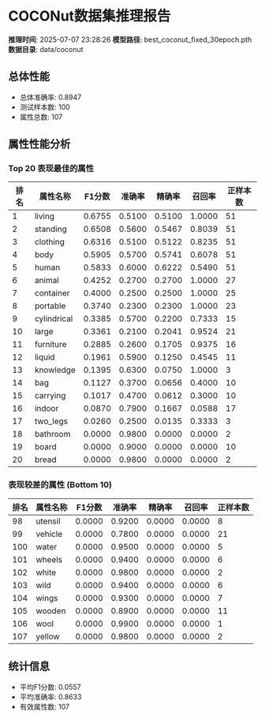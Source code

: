 # COCONut数据集推理报告

**推理时间**: 2025-07-07 23:28:26
**模型路径**: best_coconut_fixed_30epoch.pth
**数据目录**: data/coconut

## 总体性能
- 总体准确率: 0.8947
- 测试样本数: 100
- 属性总数: 107

## 属性性能分析

### Top 20 表现最佳的属性
| 排名 | 属性名称 | F1分数 | 准确率 | 精确率 | 召回率 | 正样本数 |
|------|----------|--------|--------|--------|--------|----------|
| 1 | living | 0.6755 | 0.5100 | 0.5100 | 1.0000 | 51 |
| 2 | standing | 0.6508 | 0.5600 | 0.5467 | 0.8039 | 51 |
| 3 | clothing | 0.6316 | 0.5100 | 0.5122 | 0.8235 | 51 |
| 4 | body | 0.5905 | 0.5700 | 0.5741 | 0.6078 | 51 |
| 5 | human | 0.5833 | 0.6000 | 0.6222 | 0.5490 | 51 |
| 6 | animal | 0.4252 | 0.2700 | 0.2700 | 1.0000 | 27 |
| 7 | container | 0.4000 | 0.2500 | 0.2500 | 1.0000 | 25 |
| 8 | portable | 0.3740 | 0.2300 | 0.2300 | 1.0000 | 23 |
| 9 | cylindrical | 0.3385 | 0.5700 | 0.2200 | 0.7333 | 15 |
| 10 | large | 0.3361 | 0.2100 | 0.2041 | 0.9524 | 21 |
| 11 | furniture | 0.2885 | 0.2600 | 0.1705 | 0.9375 | 16 |
| 12 | liquid | 0.1961 | 0.5900 | 0.1250 | 0.4545 | 11 |
| 13 | knowledge | 0.1395 | 0.6300 | 0.0750 | 1.0000 | 3 |
| 14 | bag | 0.1127 | 0.3700 | 0.0656 | 0.4000 | 10 |
| 15 | carrying | 0.1017 | 0.4700 | 0.0612 | 0.3000 | 10 |
| 16 | indoor | 0.0870 | 0.7900 | 0.1667 | 0.0588 | 17 |
| 17 | two_legs | 0.0260 | 0.2500 | 0.0135 | 0.3333 | 3 |
| 18 | bathroom | 0.0000 | 0.9800 | 0.0000 | 0.0000 | 2 |
| 19 | board | 0.0000 | 0.9000 | 0.0000 | 0.0000 | 10 |
| 20 | bread | 0.0000 | 0.9800 | 0.0000 | 0.0000 | 2 |

### 表现较差的属性 (Bottom 10)
| 排名 | 属性名称 | F1分数 | 准确率 | 精确率 | 召回率 | 正样本数 |
|------|----------|--------|--------|--------|--------|----------|
| 98 | utensil | 0.0000 | 0.9200 | 0.0000 | 0.0000 | 8 |
| 99 | vehicle | 0.0000 | 0.7800 | 0.0000 | 0.0000 | 21 |
| 100 | water | 0.0000 | 0.9500 | 0.0000 | 0.0000 | 5 |
| 101 | wheels | 0.0000 | 0.9400 | 0.0000 | 0.0000 | 6 |
| 102 | white | 0.0000 | 0.9800 | 0.0000 | 0.0000 | 2 |
| 103 | wild | 0.0000 | 0.9400 | 0.0000 | 0.0000 | 6 |
| 104 | wings | 0.0000 | 0.9300 | 0.0000 | 0.0000 | 7 |
| 105 | wooden | 0.0000 | 0.8900 | 0.0000 | 0.0000 | 11 |
| 106 | wool | 0.0000 | 0.9900 | 0.0000 | 0.0000 | 1 |
| 107 | yellow | 0.0000 | 0.9800 | 0.0000 | 0.0000 | 2 |

## 统计信息
- 平均F1分数: 0.0557
- 平均准确率: 0.8633
- 有效属性数: 107
